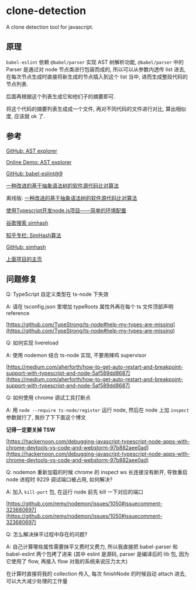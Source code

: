 clone-detection
======

A clone detection tool for javascript.

## 原理

`babel-eslint` 依赖 `@babel/parser` 实现 AST 树解析功能, `@babel/parser` 中的 Parser 是通过对 node 节点类进行包装而成的, 所以可以从参数内透传 list 进去, 在每次节点生成时直接将新生成的节点插入到这个 list 当中, 进而生成整段代码的节点列表.

后面再根据这个列表生成它和他们子的摘要即可.

将这个代码的摘要列表生成成一个文件, 再对不同代码的文件进行对比, 算出相似度, 应该就 ok 了.

## 参考

[GitHub: AST explorer](https://github.com/fkling/astexplorer)

[Online Demo: AST explorer](https://astexplorer.net/)

[GitHub: babel-eslint@9](https://github.com/babel/babel-eslint/tree/v9.0.0)

[一种改进的基于抽象语法树的软件源代码比对算法](http://netinfo-security.org/CN/article/downloadArticleFile.do?attachType=PDF&id=3520)

离线版: [一种改进的基于抽象语法树的软件源代码比对算法](reference/一种改进的基于抽象语法树的软件源代码比对算法.pdf)

[使用Typescript开发node.js项目——简单的环境配置](https://segmentfault.com/a/1190000007574276)

[谷歌搜索 simhash](https://www.google.com.hk/search?newwindow=1&safe=strict&ei=h5qpXMHsDcXKmAXDj4Uo&q=simhash&oq=simhash&gs_l=psy-ab.3..0i12l2j0l8.71331.72292..72534...0.0..0.169.524.6j1......0....1..gws-wiz.......0i71j0i67.VHgmQpj7Exk)

[知乎专栏: SimHash算法](https://zhuanlan.zhihu.com/p/32078737)

[GitHub: simhash](https://github.com/leonsim/simhash)

[上面项目的主页](https://leons.im/posts/a-python-implementation-of-simhash-algorithm/)

## 问题修复

Q: TypeScript 自定义类型在 ts-node 下失效

A: 请在 tsconfig.json 里增加 typeRoots 属性外再在每个 ts 文件顶部声明 reference

   [https://github.com/TypeStrong/ts-node#help-my-types-are-missing](https://github.com/TypeStrong/ts-node#help-my-types-are-missing)
    
Q: 如何实现 livereload

A: 使用 nodemon 结合 ts-node 实现, 不要用辣鸡 supervisor

   [https://medium.com/aherforth/how-to-get-auto-restart-and-breakpoint-support-with-typescript-and-node-5af589dd8687](https://medium.com/aherforth/how-to-get-auto-restart-and-breakpoint-support-with-typescript-and-node-5af589dd8687)

Q: 如何使用 chrome 调试工具打断点

A: 用 `node --require ts-node/register` 运行 node, 然后在 node 上加 `inspect` 参数就行了, 我抄了下下面这个博文

   __记得一定要关掉 TSW__
   
   [https://hackernoon.com/debugging-javascript-typescript-node-apps-with-chrome-devtools-vs-code-and-webstorm-97b882aee0ad](https://hackernoon.com/debugging-javascript-typescript-node-apps-with-chrome-devtools-vs-code-and-webstorm-97b882aee0ad)

Q: nodemon 重新加载的时候 chrome 的 inspect ws 长连接没有断开, 导致重启 node 进程时 9229 调试端口被占用, 如何解决?

A: 加入 `kill-port` 包, 在运行 node 前先 kill 一下对应的端口

   [https://github.com/remy/nodemon/issues/1050#issuecomment-323680697](https://github.com/remy/nodemon/issues/1050#issuecomment-323680697)

Q: 怎么解决抹平过程中存在的问题?

A: 自己计算哪些属性需要抹平又费时又费力, 所以我直接把 babel-parser 和 babel-eslint 两个包拷了进来 (其中 eslint 是源码, parser 是编译后的 lib 包, 因为它使用了 flow, 再接入 flow 对我的系统来说压力太大)

   在计算时直接将我的 collection 传入, 每次 finishNode 的时候自动 attach 进去, 可以大大减少处理的工作量
